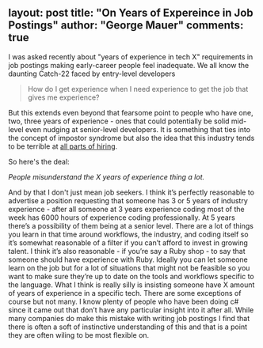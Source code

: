 layout: post
title: "On Years of Expereince in Job Postings"
author: "George Mauer"
comments: true
---

I was asked recently about "years of experience in tech X" requirements in job postings making early-career people feel inadequate. We all know the daunting Catch-22 faced by entry-level developers

> How do I get experience when I need experience to get the job that gives me experience?

But this extends even beyond that fearsome point to people who have one, two, three years of experience - ones that could potentially be solid mid-level even nudging at senior-level developers. It is something that ties into the concept of impostor syndrome but also the idea that this industry tends to be terrible at [all parts of hiring](/2017/11/03/take-home-interviewing-tests.html).

So here's the deal:

*People misunderstand the X years of experience thing a lot.*

And by that I don't just mean job seekers.
I think it’s perfectly reasonable to advertise a position requesting that someone has 3 or 5 years of industry experience - after all someone at 3 years experience coding most of the week has 6000 hours of experience coding professionally. At 5 years there’s a possibility of them being at a senior level. There are a lot of things you learn in that time around workflows, the industry, and coding itself so it’s somewhat reasonable of a filter if you can’t afford to invest in growing talent.
I think it’s also reasonable - if you’re say a Ruby shop - to say that someone should have experience with Ruby. Ideally you can let someone learn on the job but for a lot of situations that might not be feasible so you want to make sure they’re up to date on the tools and workflows specific to the language.
What I think is really silly is insisting someone have X amount of years of experience in a specific tech. There are some exceptions of course but not many. I know plenty of people who have been doing c# since it came out that don’t have any particular insight into it after all.
While many companies do make this mistake with writing job postings I find that there is often a soft of instinctive understanding of this and that is a point they are often wiling to be most flexible on.
